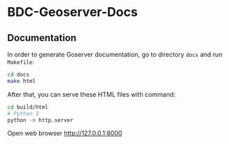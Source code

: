 # BDC-Geoserver-Docs

## Documentation

In order to generate Goserver documentation, go to directory `docs` and run `Makefile`:

```bash
cd docs
make html
```

After that, you can serve these HTML files with command:

```bash
cd build/html
# Python 3
python -m http.server
```

Open web browser http://127.0.0.1:8000
